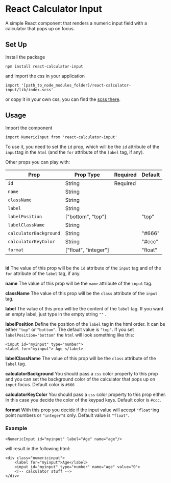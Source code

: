﻿
# React Calculator Input

A simple React component that renders a numeric input field with a calculator that pops up on focus.

## Set Up
Install the package

    npm install react-calculator-input
and import the css in your application

    import '[path_to_node_modules_folder]/react-calculator-input/lib/index.scss'
or copy it in your own css, you can find the [scss there](https://github.com/silviajoy/numeric-input-component/blob/master/lib/index.scss).

## Usage

Import the component 

    import NumericInput from 'react-calculator-input'
To use it, you need to set the `id` prop, which will be the `id` attribute of the `input`tag in the `html` (and the `for` attribute of the `label` tag, if any).

Other props you can play with:

| Prop | Prop Type | Required | Default |
| ------ | ------ |------ | ----- |
| `id` | String | Required | 
| `name` | String |  |
| `className` | String |  |
| `label` | String |  | 
| `labelPosition` | ["bottom", "top"] |  | "top"
| `labelClassName` | String |  |
| `calculatorBackground` | String |  | "#666"
| `calculatorKeyColor` | String |  | "#ccc"
| `format` | ["float", "integer"] |  | "float"

\
**id**
The value of this prop will be the `id` attribute of the `input` tag and of the `for` attribute of the `label` tag, if any.

**name**
The value of this prop will be the `name` attribute of the `input` tag.

**className**
The value of this prop will be the `class` attribute of the `input` tag.

**label**
The value of this prop will be the content of the `label` tag. 
If you want an empty label, just type in the empty string `""` .

**labelPosition**
Define the position of the `label` tag in the html order. It can be either `"top"` or `"bottom"`. The default value is `"top"`. If you set `labelPosition="bottom"` the `html` will look something like this:

    <input id="myinput" type="number">
    <label for="myinput"> Age </label>

**labelClassName**
The value of this prop will be the `class` attribute of the `label` tag.

**calculatorBackground**
You should pass a `css` color property to this prop and you can set the background color of the calculator that pops up on `input` focus. Default color is `#666`

**calculatorKeyColor**
You should pass a `css` color property to this prop either. In this case you decide the color of the keypad keys. Default color is `#ccc`.

**format**
With this prop you decide if the input value will accept `"float"`ing point numbers or `"integer"`s only. Default value is `"float"`.


### Example

    <NumericInput id="myinput" label="Age" name="age"/>
will result in the following html:

    <div class="numericinput">
        <label for="myinput">Age</label>
        <input id="myinput" type="number" name="age" value="0">
        <!-- calculator stuff -->
    </div>

